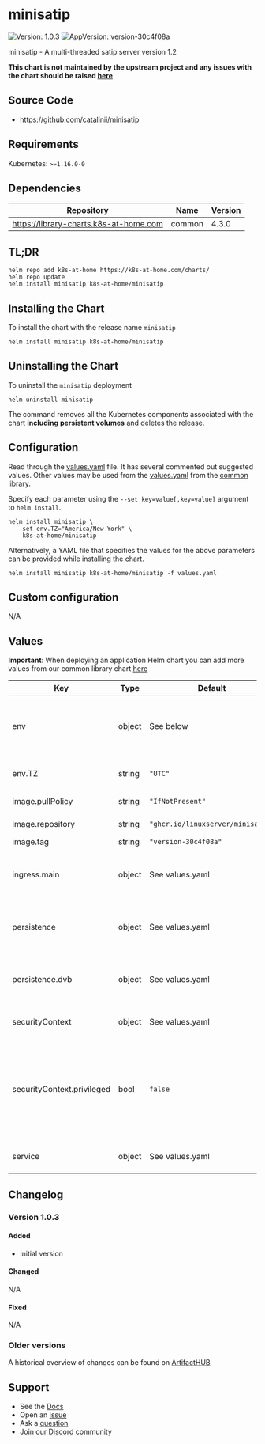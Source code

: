 # minisatip

![Version: 1.0.3](https://img.shields.io/badge/Version-1.0.3-informational?style=flat-square) ![AppVersion: version-30c4f08a](https://img.shields.io/badge/AppVersion-version--30c4f08a-informational?style=flat-square)

minisatip - A multi-threaded satip server version 1.2

**This chart is not maintained by the upstream project and any issues with the chart should be raised [here](https://github.com/k8s-at-home/charts/issues/new/choose)**

## Source Code

* <https://github.com/catalinii/minisatip>

## Requirements

Kubernetes: `>=1.16.0-0`

## Dependencies

| Repository | Name | Version |
|------------|------|---------|
| https://library-charts.k8s-at-home.com | common | 4.3.0 |

## TL;DR

```console
helm repo add k8s-at-home https://k8s-at-home.com/charts/
helm repo update
helm install minisatip k8s-at-home/minisatip
```

## Installing the Chart

To install the chart with the release name `minisatip`

```console
helm install minisatip k8s-at-home/minisatip
```

## Uninstalling the Chart

To uninstall the `minisatip` deployment

```console
helm uninstall minisatip
```

The command removes all the Kubernetes components associated with the chart **including persistent volumes** and deletes the release.

## Configuration

Read through the [values.yaml](./values.yaml) file. It has several commented out suggested values.
Other values may be used from the [values.yaml](https://github.com/k8s-at-home/library-charts/tree/main/charts/stable/common/values.yaml) from the [common library](https://github.com/k8s-at-home/library-charts/tree/main/charts/stable/common).

Specify each parameter using the `--set key=value[,key=value]` argument to `helm install`.

```console
helm install minisatip \
  --set env.TZ="America/New York" \
    k8s-at-home/minisatip
```

Alternatively, a YAML file that specifies the values for the above parameters can be provided while installing the chart.

```console
helm install minisatip k8s-at-home/minisatip -f values.yaml
```

## Custom configuration

N/A

## Values

**Important**: When deploying an application Helm chart you can add more values from our common library chart [here](https://github.com/k8s-at-home/library-charts/tree/main/charts/stable/common)

| Key | Type | Default | Description |
|-----|------|---------|-------------|
| env | object | See below | environment variables. See more parameters in the [linuxserver documentation](https://github.com/linuxserver/docker-minisatip/pkgs/container/minisatip#parameters). |
| env.TZ | string | `"UTC"` | Set the container timezone |
| image.pullPolicy | string | `"IfNotPresent"` | image pull policy |
| image.repository | string | `"ghcr.io/linuxserver/minisatip"` | image repository |
| image.tag | string | `"version-30c4f08a"` | image tag |
| ingress.main | object | See values.yaml | Enable and configure ingress settings for the chart under this key. |
| persistence | object | See values.yaml | Configure persistence settings for the chart under this key. |
| persistence.dvb | object | See values.yaml | Configure a hostPathMount to mount dvb device in the container. |
| securityContext | object | See values.yaml | Configuration of security context. |
| securityContext.privileged | bool | `false` | (bool) Privileged securityContext may be required if dvb devics are accessed directly through the host machine |
| service | object | See values.yaml | Configures service settings for the chart. |

## Changelog

### Version 1.0.3

#### Added

* Initial version

#### Changed

N/A

#### Fixed

N/A

### Older versions

A historical overview of changes can be found on [ArtifactHUB](https://artifacthub.io/packages/helm/k8s-at-home/minisatip?modal=changelog)

## Support

- See the [Docs](https://docs.k8s-at-home.com/our-helm-charts/getting-started/)
- Open an [issue](https://github.com/k8s-at-home/charts/issues/new/choose)
- Ask a [question](https://github.com/k8s-at-home/organization/discussions)
- Join our [Discord](https://discord.gg/sTMX7Vh) community
